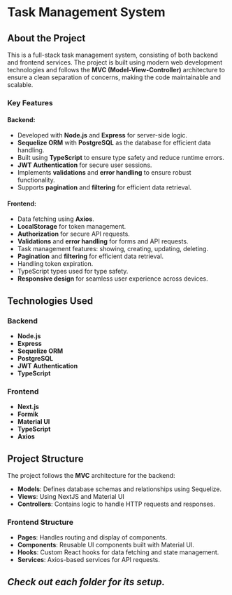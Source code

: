 # Task Management System

## About the Project

This is a full-stack task management system, consisting of both backend and frontend services. The project is built using modern web development technologies and follows the **MVC (Model-View-Controller)** architecture to ensure a clean separation of concerns, making the code maintainable and scalable.

### Key Features

#### Backend:
- Developed with **Node.js** and **Express** for server-side logic.
- **Sequelize ORM** with **PostgreSQL** as the database for efficient data handling.
- Built using **TypeScript** to ensure type safety and reduce runtime errors.
- **JWT Authentication** for secure user sessions.
- Implements **validations** and **error handling** to ensure robust functionality.
- Supports **pagination** and **filtering** for efficient data retrieval.

#### Frontend:
- Data fetching using **Axios**.
- **LocalStorage** for token management.
- **Authorization** for secure API requests.
- **Validations** and **error handling** for forms and API requests.
- Task management features: showing, creating, updating, deleting.
- **Pagination** and **filtering** for efficient data retrieval.
- Handling token expiration.
- TypeScript types used for type safety.
- **Responsive design** for seamless user experience across devices.

## Technologies Used

### Backend
- **Node.js**  
- **Express**  
- **Sequelize ORM**  
- **PostgreSQL**  
- **JWT Authentication**  
- **TypeScript**

### Frontend
- **Next.js**  
- **Formik**  
- **Material UI**  
- **TypeScript**  
- **Axios**

## Project Structure

The project follows the **MVC** architecture for the backend:

- **Models**: Defines database schemas and relationships using Sequelize.
- **Views**: Using NextJS and Material UI
- **Controllers**: Contains logic to handle HTTP requests and responses.

### Frontend Structure
- **Pages**: Handles routing and display of components.
- **Components**: Reusable UI components built with Material UI.
- **Hooks**: Custom React hooks for data fetching and state management.
- **Services**: Axios-based services for API requests.

## ***Check out each folder for its setup.***
